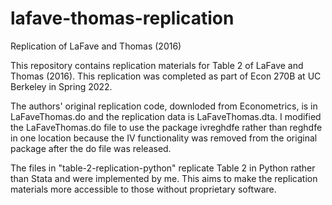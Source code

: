 # lafave-thomas-replication
Replication of LaFave and Thomas (2016)

This repository contains replication materials for Table 2 of LaFave and Thomas (2016). This replication was completed as part of Econ 270B at UC Berkeley in Spring 2022.

The authors' original replication code, downloded from Econometrics, is in LaFaveThomas.do and the replication data is LaFaveThomas.dta. I modified the LaFaveThomas.do file to use the package ivreghdfe rather than reghdfe in one location because the IV functionality was removed from the original package after the do file was released. 

The files in "table-2-replication-python" replicate Table 2 in Python rather than Stata and were implemented by me. This aims to make the replication materials more accessible to those without proprietary software. 
